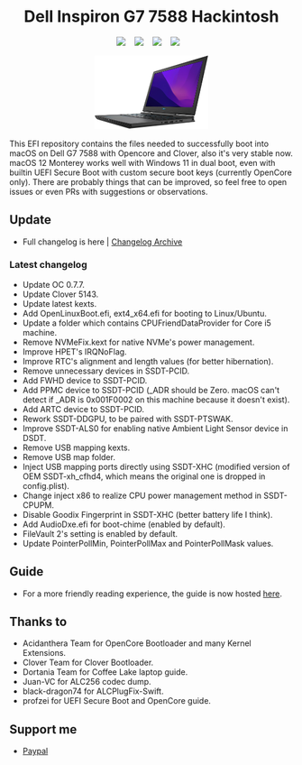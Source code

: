 <h1 align="center"> Dell Inspiron G7 7588 Hackintosh </h1>

<p align="center">
  <a href="https://www.apple.com/macos/monterey/">
    <img src="https://img.shields.io/badge/macOS-12.1-red"></a> &nbsp;&nbsp;
  <a href="https://www.dell.com/support/home/en-vn/drivers/driversdetails?driverid=g8n87&oscode=wt64a&productcode=g-series-15-7588-laptop">
    <img src="https://img.shields.io/badge/BIOS-1.18-blue"></a> &nbsp;&nbsp;
  <a href="https://github.com/acidanthera/OpenCorePkg">
    <img src="https://img.shields.io/badge/OpenCore-0.7.7-12AED6"></a> &nbsp;&nbsp;
  <a href="https://github.com/CloverHackyColor/CloverBootloader">
    <img src="https://img.shields.io/badge/Clover-5143-00CC00"></a> &nbsp;&nbsp;
</p>

<p align="center">
  <img src="./asset/g7.png" alt="Dell G7 7588" width="40%">
</p>

This EFI repository contains the files needed to successfully boot into macOS on Dell G7 7588 with Opencore and Clover, also it's very stable now. macOS 12 Monterey works well with Windows 11 in dual boot, even with builtin UEFI Secure Boot with custom secure boot keys (currently OpenCore only). There are probably things that can be improved, so feel free to open issues or even PRs with suggestions or observations.

## Update

* Full changelog is here | [Changelog Archive](https://github.com/aksm-unmei/Dell-Inspiron-G7-7588-Hackintosh/blob/main/Changelog.md)

### Latest changelog

- Update OC 0.7.7.
- Update Clover 5143.
- Update latest kexts.
- Add OpenLinuxBoot.efi, ext4_x64.efi for booting to Linux/Ubuntu.
- Update a folder which contains CPUFriendDataProvider for Core i5 machine.
- Remove NVMeFix.kext for native NVMe's power management.
- Improve HPET's IRQNoFlag.
- Improve RTC's alignment and length values (for better hibernation).
- Remove unnecessary devices in SSDT-PCID.
- Add FWHD device to SSDT-PCID.
- Add PPMC device to SSDT-PCID (_ADR should be Zero. macOS can't detect if _ADR is 0x001F0002 on this machine because it doesn't exist).
- Add ARTC device to SSDT-PCID.
- Rework SSDT-DDGPU, to be paired with SSDT-PTSWAK.
- Improve SSDT-ALS0 for enabling native Ambient Light Sensor device in DSDT.
- Remove USB mapping kexts.
- Remove USB map folder.
- Inject USB mapping ports directly using SSDT-XHC (modified version of OEM SSDT-xh_cfhd4, which means the original one is dropped in config.plist).
- Change inject x86 to realize CPU power management method in SSDT-CPUPM.
- Disable Goodix Fingerprint in SSDT-XHC (better battery life I think).
- Add AudioDxe.efi for boot-chime (enabled by default).
- FileVault 2's setting is enabled by default.
- Update PointerPollMin, PointerPollMax and PointerPollMask values.

## Guide

* For a more friendly reading experience, the guide is now hosted [here](https://aksm-unmei.github.io/hackintosh-guide/dell-g7/).

<h2>Thanks to</h2>

* Acidanthera Team for OpenCore Bootloader and many Kernel Extensions.
* Clover Team for Clover Bootloader.
* Dortania Team for Coffee Lake laptop guide.
* Juan-VC for ALC256 codec dump.
* black-dragon74 for ALCPlugFix-Swift.
* profzei for UEFI Secure Boot and OpenCore guide.

<h2>Support me</h2>

* [Paypal](https://www.paypal.me/tekun0lxrd)
